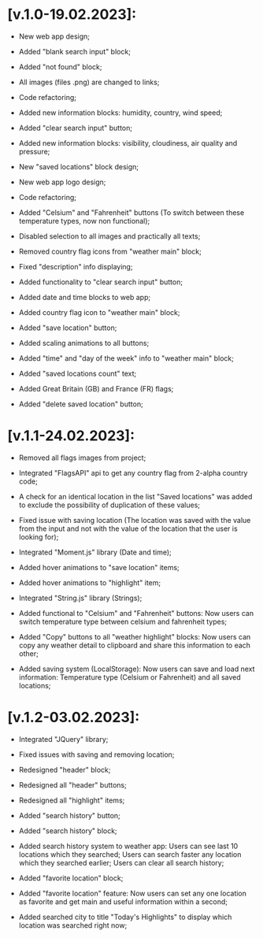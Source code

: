 [v.1.0-19.02.2023]:
=======================================================================================================================================================================
- New web app design;
- Added "blank search input" block;
- Added "not found" block;
- All images (files .png) are changed to links;
- Code refactoring;
- Added new information blocks: humidity, country,
wind speed;

- Added "clear search input" button;
- Added new information blocks: visibility, cloudiness, air quality
and pressure;
- New "saved locations" block design;
- New web app logo design;
- Code refactoring;
- Added "Celsium" and "Fahrenheit" buttons (To switch between these 
temperature types, now non functional);
- Disabled selection to all images and practically all texts;
- Removed country flag icons from "weather main" block;

- Fixed "description" info displaying;
- Added functionality to "clear search input" button;
- Added date and time blocks to web app;

- Added country flag icon to "weather main" block;
- Added "save location" button;
- Added scaling animations to all buttons;
- Added "time" and "day of the week" info to "weather main" block;
- Added "saved locations count" text;
- Added Great Britain (GB) and France (FR) flags;
- Added "delete saved location" button;

[v.1.1-24.02.2023]:
=======================================================================================================================================================================
- Removed all flags images from project;
- Integrated "FlagsAPI" api to get any country flag from 2-alpha country code;
- A check for an identical location in the list "Saved locations" was added 
to exclude the possibility of duplication of these values;

- Fixed issue with saving location (The location was saved with 
the value from the input and not with the value of the location 
that the user is looking for);
- Integrated "Moment.js" library (Date and time);
- Added hover animations to "save location" items;
- Added hover animations to "highlight" item;

- Integrated "String.js" library (Strings);
- Added functional to "Celsium" and "Fahrenheit" buttons:
    Now users can switch temperature type between celsium and fahrenheit types;

- Added "Copy" buttons to all "weather highlight" blocks:
    Now users can copy any weather detail to clipboard and share this information to each other;
- Added saving system (LocalStorage):
    Now users can save and load next information: Temperature type (Celsium or Fahrenheit) and
    all saved locations;

[v.1.2-03.02.2023]:
=======================================================================================================================================================================
- Integrated "JQuery" library;
- Fixed issues with saving and removing location;

- Redesigned "header" block;
- Redesigned all "header" buttons;
- Redesigned all "highlight" items;

- Added "search history" button;
- Added "search history" block;
- Added search history system to weather app:
    Users can see last 10 locations which they searched;
    Users can search faster any location which they searched earlier;
    Users can clear all search history;

- Added "favorite location" block;
- Added "favorite location" feature:
    Now users can set any one location as favorite and get main and useful information within a second;

- Added searched city to title "Today's Highlights" to display which location was searched right now;